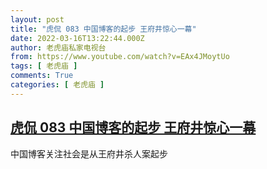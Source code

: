 ```yaml
---
layout: post
title: "虎侃 083 中国博客的起步 王府井惊心一幕"
date: 2022-03-16T13:22:44.000Z
author: 老虎庙私家电视台
from: https://www.youtube.com/watch?v=EAx4JMoytUo
tags: [ 老虎庙 ]
comments: True
categories: [ 老虎庙 ]
---
```

<!--1647436964000-->
[虎侃 083 中国博客的起步 王府井惊心一幕](https://www.youtube.com/watch?v=EAx4JMoytUo)
------

<div>
中国博客关注社会是从王府井杀人案起步
</div>
